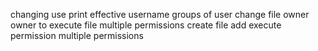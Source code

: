 
changing use
print effective username
groups of user
change file owner
owner to execute file
multiple permissions
create file 
add execute permission
multiple permissions
